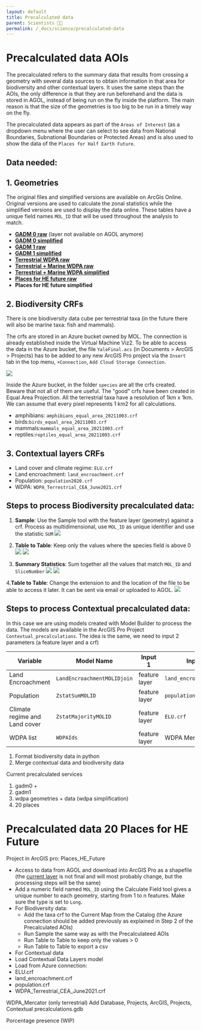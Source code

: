 ```yaml
---
layout: default
title: Precalculated data
parent: Scientists 🧑‍🔬
permalink: /_docs/science/precalculated-data
---
```


# Precalculated data AOIs
The precalculated refers to the summary data that results from crossing a geometry with several data sources to obtain information in that area for biodiversity and other contextual layers. It uses the same steps than the AOIs, the only difference is that they are run beforehand and the data is stored in AGOL, instead of being run on the fly inside the platform. The main reason is that the size of the geometries is too big to be run in a timely way on the fly.

The precalculated data appears as part of the `Areas of Interest` (as a dropdown menu where the user can select to see data from National Boundaries, Subnational Boundaries or Protected Areas) and is also used to show the data of the `Places for Half Earth Future`.

## Data needed:
## 1. **Geometries**
The original files and simplified versions are available on ArcGis Online. Original versions are used to calculate the zonal statistics while the simplified versions are used to display the data online.
These tables have a unique field names `MOL_ID` that will be used throughout the analysis to match.

* [**GADM 0 raw**](https://eowilson.maps.arcgis.com/home/item.html?id=8659cb1de990461f9b2ffc56a955c049) (layer not available on AGOL anymore)
* [**GADM 0 simplified**](https://eowilson.maps.arcgis.com/home/item.html?id=a3b0b3ef65ae463693679978d698e1c8)
* [**GADM 1 raw**](https://eowilson.maps.arcgis.com/home/item.html?id=122082293e614e06bddbe532063accc9)
* [**GADM 1 simplified**](https://eowilson.maps.arcgis.com/home/item.html?id=4afeb2c82e8a45e98f9c698cb2259dc0)
* [**Terrestrial WDPA raw**](https://eowilson.maps.arcgis.com/home/item.html?id=ba1e71b5d83548808ee02d1108221cae)
* [**Terrestrial + Marine WDPA raw**](https://eowilson.maps.arcgis.com/home/item.html?id=17659b62323646b8ae622680dab49952)
* [**Terrestrial + Marine WDPA simplified**](https://eowilson.maps.arcgis.com/home/item.html?id=1a617eaeaf77458cb569f683366e3920)
* [**Places for HE future raw**](https://eowilson.maps.arcgis.com/home/item.html?id=358f2419c967453195ec72e4d910fd6e)
* **Places for HE future simplified**


## 2. **Biodiversity CRFs**
There is one biodiversity data cube per terrestrial taxa (in the future there will also be marine taxa: fish and mammals).

The crfs are stored in an Azure bucket owned by MOL. The connection is already established inside the Virtual Machine Viz2.  To be able to access the data in the Azure bucket, the file `YaleFinal.acs` (in Documents > ArcGIS > Projects) has to be added to any new ArcGIS Pro project via the `Insert` tab in the top menu, `+Connection`, `Add Cloud Storage Connection`.

![](/public/precalc_cloud_connection.png)

Inside the Azure bucket, in the folder `species` are all the crfs created. Beware that not all of them are useful. The "good" crfs have been created in Equal Area Projection.
All the terrestrial taxa have a resolution of 1km x 1km. We can assume that every pixel represents 1 km2 for all calculations.

* amphibians: `amphibians_equal_area_20211003.crf`
* birds:`birds_equal_area_20211003.crf`
* mammals:`mammals_equal_area_20211003.crf`
* reptiles:`reptiles_equal_area_20211003.crf`

## 3. **Contextual layers CRFs**
* Land cover and climate regime: `ELU.crf`
* Land encroachment: `land_encroachment.crf`
* Population: `population2020.crf`
* WDPA: `WDPA_Terrestrial_CEA_June2021.crf`

## Steps to process Biodiversity precalculated data:
 1. **Sample**: Use the Sample tool with the feature layer (geometry) against a crf. Process as multidimensional, use `MOL_ID` as unique identifier and use the statistic `SUM`
![](/public/precalc_sample.png) 

2. **Table to Table**: Keep only the values where the species field is above 0
![](/public/precalc_table_to_table.png)
![](/public/precalc_output_table.png)

3. **Summary Statistics**: Sum together all the values that match `MOL_ID` and `SliceNumber`
![](/public/precalc_summary_stats.png)
![](/public/precalc_output_summary.png)

4.**Table to Table**: Change the extension to and the location of the file to be able to access it later. It can be sent via email or uploaded to AGOL.
![](/public/precalc_export_csv.png)

## Steps to process Contextual precalculated data:
In this case we are using models created with Model Builder to process the data. The models are available in the ArcGIS Pro Project `Contextual_precalculations`. The idea is the same, we need to input 2 parameters (a feature layer and a crf)


| **Variable**| **Model Name** | **Input 1** |**Input 2**| **Output** | **Lookup table** |
|--|--|--|--|--|--|
|Land Encroachment|`LandEncroachmentMOLIDjoin`| feature layer|`land_encroachment.crf`|table|[encroachment lookup](https://services9.arcgis.com/IkktFdUAcY3WrH25/arcgis/rest/services/ecosytem_categories_lookup/FeatureServer)|
|Population|`ZstatSumMOLID`|feature layer|`population2020.crf`|table|none|
|Climate regime and Land cover|`ZstatMajorityMOLID`|feature layer|`ELU.crf`|table|[elu lookup](https://services9.arcgis.com/IkktFdUAcY3WrH25/arcgis/rest/services/ecosytem_categories_lookup/FeatureServer)|
|WDPA list|`WDPAIds`|feature layer|WDPA Mercator|list|none|


 1. Format biodiversity data in python
 2. Merge contextual data and biodiversity data

Current precalculated services
1. gadm0 + 
2. gadm1
3. wdpa geometries + data (wdpa simplification)
4. 20 places 


# Precalculated data 20 Places for HE Future
Project in ArcGIS pro: Places_HE_Future
- Access to data from AGOL and download into ArcGIS Pro as a shapefile (the [current layer](https://eowilson.maps.arcgis.com/home/item.html?id=4848c6b08fac4fa5bff40e9331b6d291) is not final and will most probably change, but the processing steps will be the same) 
- Add a numeric field named `MOL_ID` using the Calculate Field tool gives a unique number to each geometry, starting from 1 to n features. Make sure the type is set to `Long`.
- For Biodiversity data:
  - Add the taxa crf to the Current Map from the Catalog (the Azure connection should be added previously as explained in Step 2 of the Precalculated AOIs)
  - Run Sample the same way as with the Precalculateed AOIs
  - Run Table to Table to keep only the values > 0
  - Run Table to Table to export a csv
- For Contextual data
- Load Contextual Data Layers model
- Load from Azure connection:
- ELU.crf
- land_encroachment.crf
- population.crf
- WDPA_Terrestrial_CEA_June2021.crf

WDPA_Mercator (only terrestrial) Add Database, Projects, ArcGIS, Projects, Contextual precalculations.gdb

Porcentage presence (WIP)



